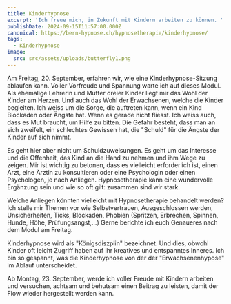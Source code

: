 ```yaml
---
title: Kinderhypnose
excerpt: 'Ich freue mich, in Zukunft mit Kindern arbeiten zu können. '
publishDate: 2024-09-15T11:57:00.000Z
canonical: https://bern-hypnose.ch/hypnosetherapie/kinderhypnose/
tags:
  - Kinderhypnose
image:
  src: src/assets/uploads/butterfly1.png
---
```


Am Freitag, 20. September, erfahren wir, wie eine Kinderhypnose-Sitzung ablaufen kann. Voller Vorfreude und Spannung warte ich auf dieses Modul. Als ehemalige Lehrerin und Mutter dreier Kinder liegt mir das Wohl der Kinder am Herzen. Und auch das Wohl der Erwachsenen, welche die Kinder begleiten. Ich weiss um die Sorge, die auftreten kann, wenn ein Kind Blockaden oder Ängste hat. Wenn es gerade nicht fliesst. Ich weiss auch, dass es Mut braucht, um Hilfe zu bitten. Die Gefahr besteht, dass man an sich zweifelt, ein schlechtes Gewissen hat, die "Schuld" für die Ängste der Kinder auf sich nimmt.

Es geht hier aber nicht um Schuldzuweisungen. Es geht um das Interesse und die Offenheit, das Kind an die Hand zu nehmen und ihm Wege zu zeigen. Mir ist wichtig zu betonen, dass es vielleicht erforderlich ist, einen Arzt, eine Ärztin zu konsultieren oder eine Psychologin oder einen Psychologen, je nach Anliegen. Hypnosetherapie kann eine wundervolle Ergänzung sein und wie so oft gilt: zusammen sind wir stark.

Welche Anliegen könnten vielleicht mit Hypnosetherapie behandelt werden? Ich stelle mir Themen vor wie Selbstvertrauen, Ausgeschlossen werden, Unsicherheiten, Ticks, Blockaden, Phobien (Spritzen, Erbrechen, Spinnen, Hunde, Höhe, Prüfungsangst,...) Gerne berichte ich euch Genaueres nach dem Modul am Freitag.

Kinderhypnose wird als "Königsdiszplin" bezeichnet. Und dies, obwohl Kinder oft leicht Zugriff haben auf ihr kreatives und entspanntes Inneres. Ich bin so gespannt, was die Kinderhypnose von der der "Erwachsenenhypose" im Ablauf unterscheidet.

Ab Montag, 23. September, werde ich voller Freude mit Kindern arbeiten und versuchen, achtsam und behutsam einen Beitrag zu leisten, damit der Flow wieder hergestellt werden kann.
